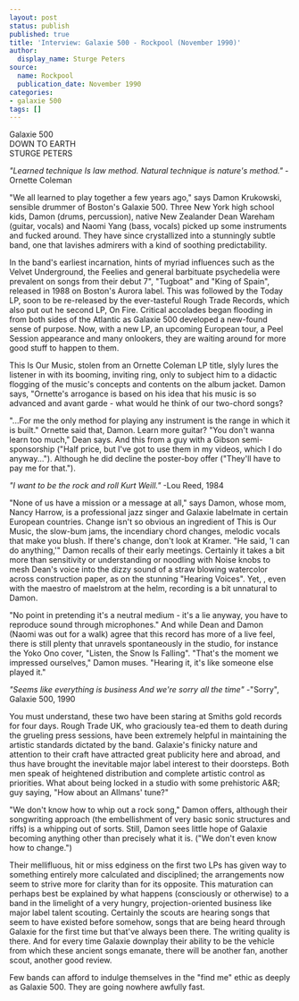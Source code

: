 ```yaml
---
layout: post
status: publish
published: true
title: 'Interview: Galaxie 500 - Rockpool (November 1990)'
author:
  display_name: Sturge Peters
source:
  name: Rockpool
  publication_date: November 1990  
categories:
- galaxie 500
tags: []
---
```

Galaxie 500  
DOWN TO EARTH  
STURGE PETERS

_"Learned technique Is law method. Natural technique is nature's method."_
-Ornette Coleman

"We all learned to play together a few years ago," says Damon Krukowski,
sensible drummer of Boston's Galaxie 500. Three New York high school kids,
Damon (drums, percussion), native New Zealander Dean Wareham (guitar, vocals)
and Naomi Yang (bass, vocals) picked up some instruments and fucked around.
They have since crystallized into a stunningly subtle band, one that lavishes
admirers with a kind of soothing predictability.

In the band's earliest incarnation, hints of myriad influences such as the
Velvet Underground, the Feelies and general barbituate psychedelia were
prevalent on songs from their debut 7", "Tugboat" and "King of Spain",
released in 1988 on Boston's Aurora label. This was followed by the Today LP,
soon to be re-released by the ever-tasteful Rough Trade Records, which also
put out he second LP, On Fire. Critical accolades began flooding in from both
sides of the Atlantic as Galaxie 500 developed a new-found sense of purpose.
Now, with a new LP, an upcoming European tour, a Peel Session appearance and
many onlookers, they are waiting around for more good stuff to happen to them.

This Is Our Music, stolen from an Ornette Coleman LP title, slyly lures the
listener in with its booming, inviting ring, only to subject him to a didactic
flogging of the music's concepts and contents on the album jacket. Damon says,
"Ornette's arrogance is based on his idea that his music is so advanced and
avant garde - what would he think of our two-chord songs?

"...For me the only method for playing any instrument is the range in which it
is built." Ornette said that, Damon. Learn more guitar? "You don't wanna learn
too much," Dean says. And this from a guy with a Gibson semi-sponsorship
("Half price, but I've got to use them in my videos, which I do anyway...").
Although he did decline the poster-boy offer ("They'll have to pay me for
that.").

_"I want to be the rock and roll Kurt Weill."_ -Lou Reed, 1984

"None of us have a mission or a message at all," says Damon, whose mom, Nancy
Harrow, is a professional jazz singer and Galaxie labelmate in certain
European countries. Change isn't so obvious an ingredient of This is Our
Music, the slow-bum jams, the incendiary chord changes, melodic vocals that
make you blush. If there's change, don't look at Kramer. "He said, 'I can do
anything,'" Damon recalls of their early meetings. Certainly it takes a bit
more than sensitivity or understanding or noodling with Noise knobs to mesh
Dean's voice into the dizzy sound of a straw blowing watercolor across
construction paper, as on the stunning "Hearing Voices". Yet, , even with the
maestro of maelstrom at the helm, recording is a bit unnatural to Damon.

"No point in pretending it's a neutral medium - it's a lie anyway, you have to
reproduce sound through microphones." And while Dean and Damon (Naomi was out
for a walk) agree that this record has more of a live feel, there is still
plenty that unravels spontaneously in the studio, for instance the Yoko Ono
cover, "Listen, the Snow Is Falling". "That's the moment we impressed
ourselves," Damon muses. "Hearing it, it's like someone else played it."

_"Seems like everything is business And we're sorry all the time"_ -"Sorry",
Galaxie 500, 1990

You must understand, these two have been staring at Smiths gold records for
four days. Rough Trade UK, who graciously tea-ed them to death during the
grueling press sessions, have been extremely helpful in maintaining the
artistic standards dictated by the band. Galaxie's finicky nature and
attention to their craft have attracted great publicity here and abroad, and
thus have brought the inevitable major label interest to their doorsteps. Both
men speak of heightened distribution and complete artistic control as
priorities. What about being locked in a studio with some prehistoric A&R; guy
saying, "How about an Allmans' tune?"

"We don't know how to whip out a rock song," Damon offers, although their
songwriting approach (the embellishment of very basic sonic structures and
riffs) is a whipping out of sorts. Still, Damon sees little hope of Galaxie
becoming anything other than precisely what it is. ("We don't even know how to
change.")

Their mellifluous, hit or miss edginess on the first two LPs has given way to
something entirely more calculated and disciplined; the arrangements now seem
to strive more for clarity than for its opposite. This maturation can perhaps
best be explained by what happens (consciously or otherwise) to a band in the
limelight of a very hungry, projection-oriented business like major label
talent scouting. Certainly the scouts are hearing songs that seem to have
existed before somehow, songs that are being heard through Galaxie for the
first time but that've always been there. The writing quality is there. And
for every time Galaxie downplay their ability to be the vehicle from which
these ancient songs emanate, there will be another fan, another scout, another
good review.

Few bands can afford to indulge themselves in the "find me" ethic as deeply as
Galaxie 500. They are going nowhere awfully fast.


